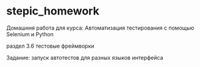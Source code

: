 # stepic_homework

Домашння работа для курса: Автоматизация тестирования с помощью Selenium и Python 

раздел 3.6 тестовые фреймворки 

Задание: запуск автотестов для разных языков интерфейса

